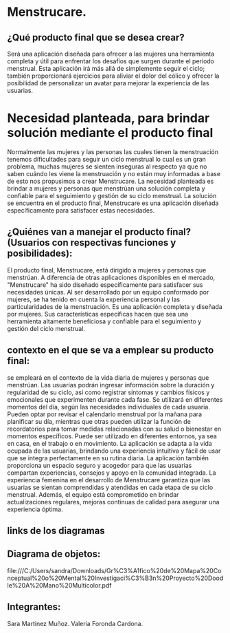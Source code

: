 # Menstrucare.

## ¿Qué producto final que se desea crear?

Será una aplicación diseñada para ofrecer a las mujeres una herramienta completa y útil para enfrentar los desafíos que surgen durante el periodo menstrual. Esta aplicación irá más allá de simplemente seguir el ciclo; también proporcionará ejercicios para aliviar el dolor del cólico y ofrecer la posibilidad de personalizar un avatar para mejorar la experiencia de las usuarias. 
	

# Necesidad planteada, para brindar solución mediante el producto final

Normalmente las mujeres y las personas las cuales tienen la menstruación tenemos dificultades para seguir un ciclo menstrual lo cual es un gran problema, muchas mujeres se sienten inseguras al respecto ya que no saben cuándo les viene la menstruación y no están muy informadas a base de esto nos propusimos a crear Menstrucare.
La necesidad planteada es brindar a mujeres y personas que menstrúan una solución completa y confiable para el seguimiento y gestión de su ciclo menstrual. La solución se encuentra en el producto final, Menstrucare es una aplicación diseñada específicamente para satisfacer estas necesidades.


## ¿Quiénes van a manejar el producto final? (Usuarios con respectivas funciones y posibilidades):

El producto final, Menstrucare, está dirigido a mujeres y personas que menstrúan. A diferencia de otras aplicaciones disponibles en el mercado, "Menstrucare" ha sido diseñado específicamente para satisfacer sus necesidades únicas. Al ser desarrollado por un equipo conformado por mujeres, se ha tenido en cuenta la experiencia personal y las particularidades de la menstruación. Es una aplicación completa y diseñada por mujeres. Sus características específicas hacen que sea una herramienta altamente beneficiosa y confiable para el seguimiento y gestión del ciclo menstrual.



## contexto en el que se va a emplear su producto final:

se empleará en el contexto de la vida diaria de mujeres y personas que menstrúan. Las usuarias podrán ingresar información sobre la duración y regularidad de su ciclo, así como registrar síntomas y cambios físicos y emocionales que experimenten durante cada fase. Se utilizará en diferentes momentos del día, según las necesidades individuales de cada usuaria. Pueden optar por revisar el calendario menstrual por la mañana para planificar su día, mientras que otras pueden utilizar la función de recordatorios para tomar medidas relacionadas con su salud o bienestar en momentos específicos.  Puede ser utilizado en diferentes entornos, ya sea en casa, en el trabajo o en movimiento. La aplicación se adapta a la vida ocupada de las usuarias, brindando una experiencia intuitiva y fácil de usar que se integra perfectamente en su rutina diaria. La aplicación también proporciona un espacio seguro y acogedor para que las usuarias compartan experiencias, consejos y apoyo en la comunidad integrada. La experiencia femenina en el desarrollo de Menstrucare garantiza que las usuarias se sientan comprendidas y atendidas en cada etapa de su ciclo menstrual. Además, el equipo está comprometido en brindar actualizaciones regulares, mejoras continuas de calidad para asegurar una experiencia óptima.

## links  de los diagramas


## Diagrama de objetos:

file:///C:/Users/sandra/Downloads/Gr%C3%A1fico%20de%20Mapa%20Conceptual%20o%20Mental%20Investigaci%C3%B3n%20Proyecto%20Doodle%20A%20Mano%20Multicolor.pdf



## Integrantes:

Sara Martinez Muñoz.
Valeria Foronda Cardona.


